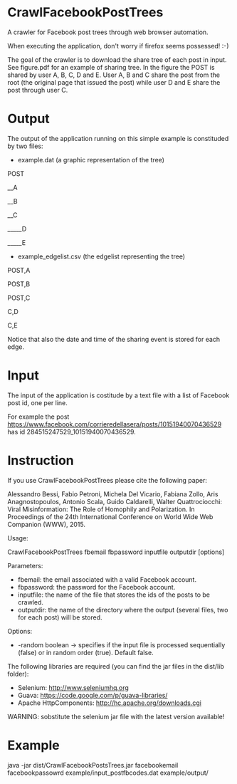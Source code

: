 # CrawlFacebookPostTrees
A crawler for Facebook post trees through web browser automation.

When executing the application, don't worry if firefox seems possessed! :-)


The goal of the crawler is to download the share tree of each post in input.
See figure.pdf for an example of sharing tree.
In the figure the POST is shared by user A, B, C, D and E. User A, B and C share the post from the root (the original page that issued the post) while user D and E share the post through user C.

# Output
The output of the application running on this simple example is constituded by two files:

- example.dat (a graphic representation of the tree)

POST

__A

__B

__C

_____D

_____E


- example_edgelist.csv (the edgelist representing the tree)

POST,A

POST,B

POST,C

C,D

C,E


Notice that also the date and time of the sharing event is stored for each edge.

# Input
The input of the application is costitude by a text file with a list of Facebook post id, one per line.

For example the post https://www.facebook.com/corrieredellasera/posts/10151940070436529 has id 284515247529_10151940070436529.

# Instruction
If you use CrawlFacebookPostTrees please cite the following paper:

Alessandro Bessi, Fabio Petroni, Michela Del Vicario, Fabiana Zollo, Aris Anagnostopoulos, Antonio Scala, Guido Caldarelli, Walter Quattrociocchi: Viral Misinformation: The Role of Homophily and Polarization. In Proceedings of the 24th International Conference on World Wide Web Companion (WWW), 2015.

Usage:

 CrawlFacebookPostTrees fbemail fbpassword inputfile outputdir [options]

Parameters:
- fbemail: the email associated with a valid Facebook account.
- fbpassword: the password for the Facebook account.
- inputfile: the name of the file that stores the ids of the posts to be crawled.
- outputdir: the name of the directory where the output (several files, two for each post) will be stored.

Options:
- -random boolean  ->  specifies if the input file is processed sequentially (false) or in random order (true). Default false.



The following libraries are required (you can find the jar files in the dist/lib folder):

- Selenium: http://www.seleniumhq.org
- Guava: https://code.google.com/p/guava-libraries/
- Apache HttpComponents: http://hc.apache.org/downloads.cgi

WARNING: sobstitute the selenium jar file with the latest version available!

# Example

java -jar dist/CrawlFacebookPostsTrees.jar facebookemail facebookpassowrd example/input_postfbcodes.dat example/output/
